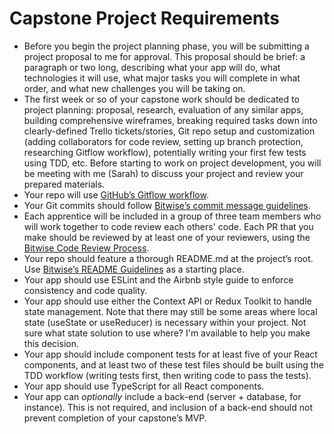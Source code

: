 # Capstone Project Requirements

- Before you begin the project planning phase, you will be submitting a project proposal to me for approval. This proposal should be brief: a paragraph or two long, describing what your app will do, what technologies it will use, what major tasks you will complete in what order, and what new challenges you will be taking on.
- The first week or so of your capstone work should be dedicated to project planning: proposal, research, evaluation of any similar apps, building comprehensive wireframes, breaking required tasks down into clearly-defined Trello tickets/stories, Git repo setup and customization (adding collaborators for code review, setting up branch protection, researching Gitflow workflow), potentially writing your first few tests using TDD, etc. Before starting to work on project development, you will be meeting with me (Sarah) to discuss your project and review your prepared materials.
- Your repo will use [GitHub’s Gitflow workflow](https://www.atlassian.com/git/tutorials/comparing-workflows/gitflow-workflow).
- Your Git commits should follow [Bitwise’s commit message guidelines](https://github.com/Shift3/standards-and-practices/blob/main/standards/commits.md).
- Each apprentice will be included in a group of three team members who will work together to code review each others' code. Each PR that you make should be reviewed by at least one of your reviewers, using the [Bitwise Code Review Process](https://github.com/Shift3/standards-and-practices/blob/main/standards/code-reviews.md#process). 
- Your repo should feature a thorough README.md at the project’s root. Use [Bitwise’s README Guidelines](https://github.com/Shift3/standards-and-practices/blob/main/standards/readme-guidelines.md) as a starting place. 
- Your app should use ESLint and the Airbnb style guide to enforce consistency and code quality.
- Your app should use either the Context API or Redux Toolkit to handle state management. Note that there may still be some areas where local state (useState or useReducer) is necessary within your project. Not sure what state solution to use where? I'm available to help you make this decision.
- Your app should include component tests for at least five of your React components, and at least two of these test files should be built using the TDD workflow (writing tests first, then writing code to pass the tests).
- Your app should use TypeScript for all React components.
- Your app can *optionally* include a back-end (server + database, for instance). This is not required, and inclusion of a back-end should not prevent completion of your capstone’s MVP.
